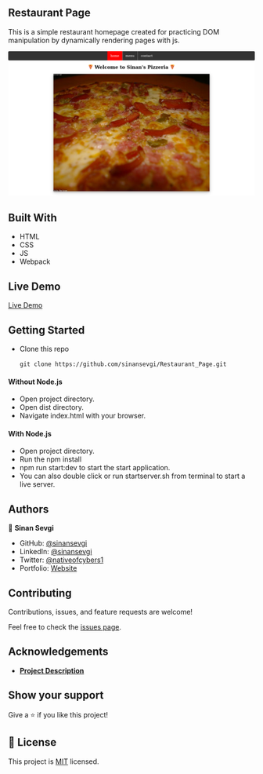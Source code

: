 ## Restaurant Page
This is a simple restaurant homepage created for practicing DOM manipulation by dynamically rendering pages with js.

![screenshot](screenshot.png)

## Built With

- HTML
- CSS
- JS
- Webpack

## Live Demo
[Live Demo](https://sinansevgi.github.io/Restaurant_Page/)

## Getting Started

* Clone this repo
    ```
    git clone https://github.com/sinansevgi/Restaurant_Page.git
    ```
#### Without Node.js
* Open project directory.
* Open dist directory.
* Navigate index.html with your browser.

#### With Node.js
* Open project directory.
* Run the npm install 
* npm run start:dev to start the start application.
* You can also double click or run startserver.sh from terminal to start a live server.

## Authors
👤 **Sinan Sevgi**
- GitHub: [@sinansevgi](https://github.com/sinansevgi)
- LinkedIn: [@sinansevgi](https://www.linkedin.com/in/sinansevgi/)
- Twitter: [@nativeofcybers1](https://twitter.com/nativeofcybers1)
- Portfolio: [Website](https://sinansevgi.com)

## Contributing

Contributions, issues, and feature requests are welcome!

Feel free to check the [issues page](https://github.com/sinansevgi/Restaurant_Page/issues).


## Acknowledgements

- [**Project Description**](https://www.theodinproject.com/courses/javascript/lessons/restaurant-page)

## Show your support

Give a ⭐️ if you like this project!

## 📝 License

This project is [MIT](LICENSE) licensed.








